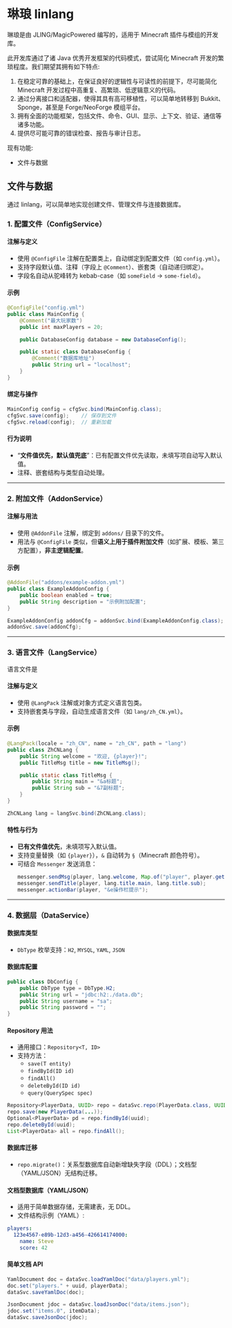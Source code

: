 # 琳琅 linlang
琳琅是由 JLING/MagicPowered 编写的，适用于 Minecraft 插件与模组的开发库。

此开发库通过了诸 Java 优秀开发框架的代码模式，尝试简化 Minecraft 开发的繁琐程度。我们期望其拥有如下特点:
1. 在稳定可靠的基础上，在保证良好的逻辑性与可读性的前提下，尽可能简化 Minecraft 开发过程中高重复、高繁琐、低逻辑意义的代码。
2. 通过分离接口和适配器，使得其具有高可移植性，可以简单地转移到 Bukkit、Sponge，甚至是 Forge/NeoForge 模组平台。
3. 拥有全面的功能框架，包括文件、命令、GUI、显示、上下文、验证、通信等诸多功能。
4. 提供尽可能可靠的错误检查、报告与审计日志。

现有功能:
- 文件与数据


## 文件与数据
通过 linlang，可以简单地实现创建文件、管理文件与连接数据库。

### 1. 配置文件（ConfigService）

#### 注解与定义
- 使用 `@ConfigFile` 注解在配置类上，自动绑定到配置文件（如 `config.yml`）。
- 支持字段默认值、注释（字段上 `@Comment`）、嵌套类（自动递归绑定）。
- 字段名自动从驼峰转为 kebab-case（如 `someField` → `some-field`）。

#### 示例
```java
@ConfigFile("config.yml")
public class MainConfig {
    @Comment("最大玩家数")
    public int maxPlayers = 20;

    public DatabaseConfig database = new DatabaseConfig();

    public static class DatabaseConfig {
        @Comment("数据库地址")
        public String url = "localhost";
    }
}
```

#### 绑定与操作
```java
MainConfig config = cfgSvc.bind(MainConfig.class);
cfgSvc.save(config);    // 保存到文件
cfgSvc.reload(config);  // 重新加载
```

#### 行为说明
- “**文件值优先，默认值兜底**”：已有配置文件优先读取，未填写项自动写入默认值。
- 注释、嵌套结构与类型自动处理。

---

### 2. 附加文件（AddonService）

#### 注解与用法
- 使用 `@AddonFile` 注解，绑定到 `addons/` 目录下的文件。
- 用法与 `@ConfigFile` 类似，但**语义上用于插件附加文件**（如扩展、模板、第三方配置），**非主逻辑配置**。

#### 示例
```java
@AddonFile("addons/example-addon.yml")
public class ExampleAddonConfig {
    public boolean enabled = true;
    public String description = "示例附加配置";
}
```
```java
ExampleAddonConfig addonCfg = addonSvc.bind(ExampleAddonConfig.class);
addonSvc.save(addonCfg);
```

---

### 3. 语言文件（LangService）
语言文件是

#### 注解与定义
- 使用 `@LangPack` 注解或对象方式定义语言包类。
- 支持嵌套类与字段，自动生成语言文件（如 `lang/zh_CN.yml`）。

#### 示例
```java
@LangPack(locale = "zh_CN", name = "zh_CN", path = "lang")
public class ZhCNLang {
    public String welcome = "欢迎, {player}!";
    public TitleMsg title = new TitleMsg();

    public static class TitleMsg {
        public String main = "&a标题";
        public String sub = "&7副标题";
    }
}
```
```java
ZhCNLang lang = langSvc.bind(ZhCNLang.class);
```

#### 特性与行为
- **已有文件值优先**，未填项写入默认值。
- 支持变量替换（如 `{player}`），`&` 自动转为 `§`（Minecraft 颜色符号）。
- 可结合 `Messenger` 发送消息：
    ```java
    messenger.sendMsg(player, lang.welcome, Map.of("player", player.getName()));
    messenger.sendTitle(player, lang.title.main, lang.title.sub);
    messenger.actionBar(player, "&e操作栏提示");
    ```

---

### 4. 数据层（DataService）

#### 数据库类型
- `DbType` 枚举支持：`H2`, `MYSQL`, `YAML`, `JSON`

#### 数据库配置
```java
public class DbConfig {
    public DbType type = DbType.H2;
    public String url = "jdbc:h2:./data.db";
    public String username = "sa";
    public String password = "";
}
```

#### Repository 用法
- 通用接口：`Repository<T, ID>`
- 支持方法：
    - `save(T entity)`
    - `findById(ID id)`
    - `findAll()`
    - `deleteById(ID id)`
    - `query(QuerySpec spec)`

```java
Repository<PlayerData, UUID> repo = dataSvc.repo(PlayerData.class, UUID.class);
repo.save(new PlayerData(...));
Optional<PlayerData> pd = repo.findById(uuid);
repo.deleteById(uuid);
List<PlayerData> all = repo.findAll();
```

#### 数据库迁移
- `repo.migrate()`：关系型数据库自动新增缺失字段（DDL）；文档型（YAML/JSON）无结构迁移。

#### 文档型数据库（YAML/JSON）
- 适用于简单数据存储，无需建表，无 DDL。
- 文件结构示例（YAML）:
```yaml
players:
  123e4567-e89b-12d3-a456-426614174000:
    name: Steve
    score: 42
```

#### 简单文档 API
```java
YamlDocument doc = dataSvc.loadYamlDoc("data/players.yml");
doc.set("players." + uuid, playerData);
dataSvc.saveYamlDoc(doc);

JsonDocument jdoc = dataSvc.loadJsonDoc("data/items.json");
jdoc.set("items.0", itemData);
dataSvc.saveJsonDoc(jdoc);
```
